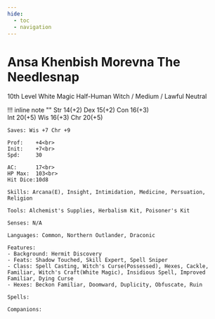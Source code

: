 ```yaml
---
hide:
  - toc
  - navigation
---
```


# Ansa Khenbish Morevna The Needlesnap
10th Level White Magic Half-Human Witch / Medium / Lawful Neutral

!!! inline note ""
    Str 14(+2) Dex 15(+2) Con 16(+3)<br>
    Int 20(+5) Wis 16(+3) Chr 20(+5)

    Saves: Wis +7 Chr +9

    Prof:    +4<br>
    Init:    +7<br>
    Spd:     30

    AC:      17<br>
    HP Max:  103<br>
    Hit Dice:10d8

    Skills: Arcana(E), Insight, Intimidation, Medicine, Persuation, Religion

    Tools: Alchemist's Supplies, Herbalism Kit, Poisoner's Kit

    Senses: N/A

    Languages: Common, Northern Outlander, Draconic

    Features: 
    - Background: Hermit Discovery
    - Feats: Shadow Touched, Skill Expert, Spell Sniper
    - Class: Spell Casting, Witch's Curse(Possessed), Hexes, Cackle, Familiar, Witch's Craft(White Magic), Insidious Spell, Improved Familiar, Dying Curse
    - Hexes: Beckon Familiar, Doomward, Duplicity, Obfuscate, Ruin

    Spells:

    Companions:
